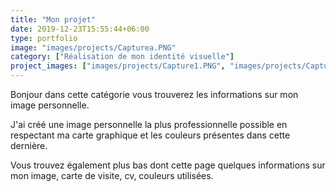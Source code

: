 ```yaml
---
title: "Mon projet"
date: 2019-12-23T15:55:44+06:00
type: portfolio
image: "images/projects/Capturea.PNG"
category: ["Réalisation de mon identité visuelle"]
project_images: ["images/projects/Capture1.PNG", "images/projects/Capturea.PNG","images/projects/cv.PNG","images/projects/palette.jpg"]
---
```


Bonjour dans cette catégorie vous trouverez les informations sur mon image personnelle.

J'ai créé une image personnelle la plus professionnelle possible en respectant ma carte graphique et les couleurs présentes dans cette dernière.

Vous trouvez également plus bas dont cette page quelques informations sur mon image, carte de visite, cv, couleurs utilisées.